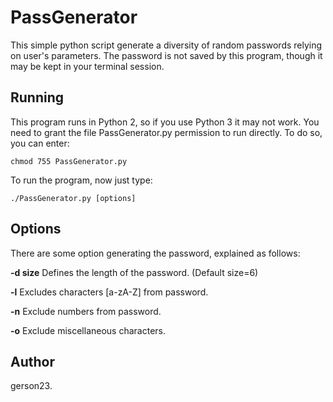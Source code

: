 PassGenerator
=============

This simple python script generate a diversity of random passwords relying on user's parameters. The password is not saved by this program, though it may be kept in your terminal session.

Running
-------

This program runs in Python 2, so if you use Python 3 it may not work. You need to grant the file PassGenerator.py permission to run directly. To do so, you can enter:

  `chmod 755 PassGenerator.py`

To run the program, now just type:

  `./PassGenerator.py [options]`

Options
-------

There are some option generating the password, explained as follows:

  **-d size**
    Defines the length of the password. (Default size=6)

  **-l**
    Excludes characters [a-zA-Z] from password.

  **-n**
    Exclude numbers from password.

  **-o**
    Exclude miscellaneous characters.

Author
------

  gerson23.
